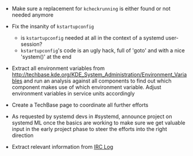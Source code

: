 - Make sure a replacement for `kcheckrunning` is either found or not needed anymore

- Fix the insanity of `kstartupconfig`
  - is `kstartupconfig` needed at all in the context of a systemd user-session?
  - `kstartupconfig`'s code is an ugly hack, full of 'goto' and with a nice 'system()' at the end

- Extract all environment variables from http://techbase.kde.org/KDE_System_Administration/Environment_Variables and
  run an analysis against all components to find out which component makes use of which environment variable. Adjust
  environment variables in service units accordingly

- Create a TechBase page to coordinate all further efforts

- As requested by systemd devs in #systemd, announce project on systemd ML once the basics are working to make sure
  we get valuable input in the early project phase to steer the efforts into the right direction

- Extract relevant information from [IRC Log](IRC-Log)
